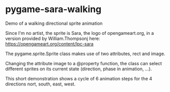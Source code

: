 # pygame-sara-walking

Demo of a walking directional sprite animation

Since I'm no artist, the sprite is Sara, the logo of opengameart.org, in a
version provided by William.Thompsonj here:
https://opengameart.org/content/lpc-sara

The pygame.sprite.Sprite class makes use of two attributes, rect and image.

Changing the attribute image to a @property function, the class can select
different sprites on its current state (direction, phase in animation, ...).

This short demonstration shows a cycle of 6 animation steps for the 4
directions nort, south, east, west.
